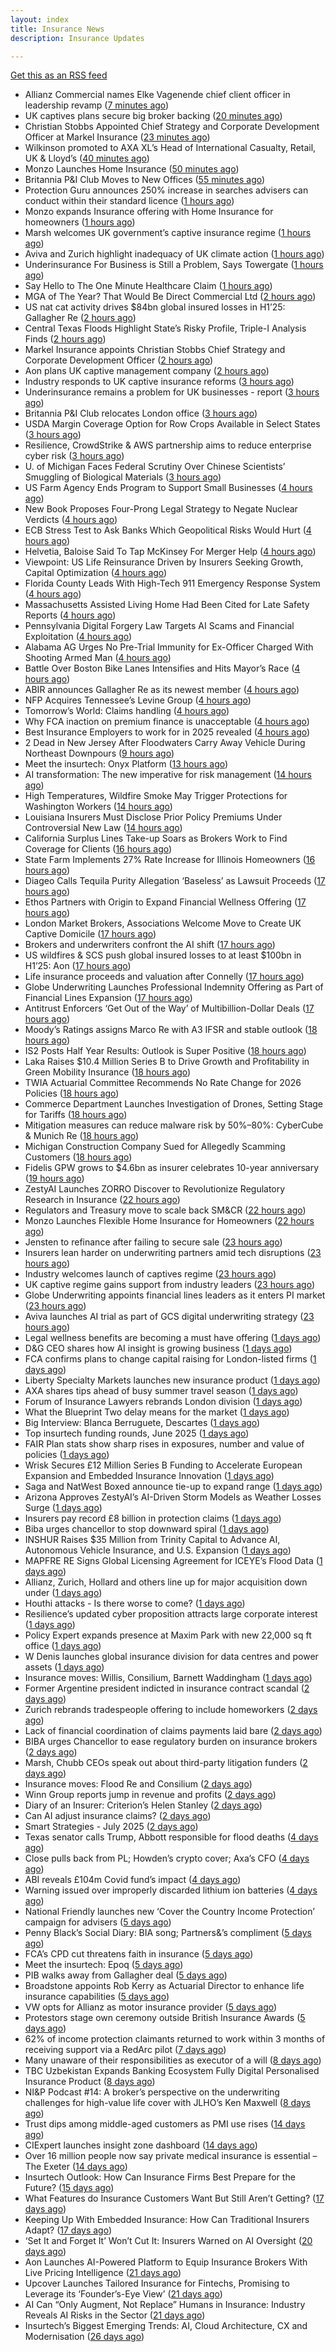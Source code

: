 ```yaml
---
layout: index
title: Insurance News
description: Insurance Updates

---
```


[Get this as an RSS feed](/insurance.rss)

<!-- news_marker starts -->
- Allianz Commercial names Elke Vagenende chief client officer in leadership revamp ([7 minutes ago](https://www.insurancebusinessmag.com/uk/news/breaking-news/allianz-commercial-names-elke-vagenende-chief-client-officer-in-leadership-revamp-542714.aspx))
- UK captives plans secure big broker backing ([20 minutes ago](https://www.postonline.co.uk/commercial/7958150/uk-captives-plans-secure-big-broker-backing))
- Christian Stobbs Appointed Chief Strategy and Corporate Development Officer at Markel Insurance ([23 minutes ago](https://www.insurtechinsights.com/christian-stobbs-appointed-chief-strategy-and-corporate-development-officer-at-markel-insurance/))
- Wilkinson promoted to AXA XL’s Head of International Casualty, Retail, UK & Lloyd’s ([40 minutes ago](https://www.reinsurancene.ws/wilkinson-promoted-to-axa-xls-head-of-international-casualty-retail-uk-lloyds/))
- Monzo Launches Home Insurance ([50 minutes ago](https://insurance-edge.net/2025/07/16/monzo-launches-home-insurance/))
- Britannia P&I Club Moves to New Offices ([55 minutes ago](https://insurance-edge.net/2025/07/16/britannia-pi-club-moves-to-new-offices/))
- Protection Guru announces 250% increase in searches advisers can conduct within their standard licence ([1 hours ago](https://ifamagazine.com/protection-guru-announces-250-increase-in-searches-advisers-can-conduct-within-their-standard-licence/))
- Monzo expands Insurance offering with Home Insurance for homeowners ([1 hours ago](https://ifamagazine.com/monzo-expands-insurance-offering-with-home-insurance-for-homeowners/))
- Marsh welcomes UK government’s captive insurance regime ([1 hours ago](https://www.reinsurancene.ws/marsh-welcomes-uk-governments-captive-insurance-regime/))
- Aviva and Zurich highlight inadequacy of UK climate action ([1 hours ago](https://www.postonline.co.uk/news/7958139/aviva-and-zurich-highlight-inadequacy-of-uk-climate-action))
- Underinsurance For Business is Still a Problem, Says Towergate ([1 hours ago](https://insurance-edge.net/2025/07/16/underinsurance-for-business-is-still-a-problem-says-towergate/))
- Say Hello to The One Minute Healthcare Claim ([1 hours ago](https://insurance-edge.net/2025/07/16/say-hello-to-the-one-minute-healthcare-claim/))
- MGA of The Year? That Would Be Direct Commercial Ltd ([2 hours ago](https://insurance-edge.net/2025/07/16/mga-of-the-year-that-would-be-direct-commercial-ltd/))
- US nat cat activity drives $84bn global insured losses in H1’25: Gallagher Re ([2 hours ago](https://www.reinsurancene.ws/us-nat-cat-activity-drives-84bn-global-insured-losses-in-h125-gallagher-re/))
- Central Texas Floods Highlight State’s Risky Profile, Triple-I Analysis Finds ([2 hours ago](https://www.insurancejournal.com/news/southcentral/2025/07/16/831807.htm))
- Markel Insurance appoints Christian Stobbs Chief Strategy and Corporate Development Officer ([2 hours ago](https://www.reinsurancene.ws/markel-insurance-appoints-christian-stobbs-chief-strategy-and-corporate-development-officer/))
- Aon plans UK captive management company ([2 hours ago](https://www.insurancebusinessmag.com/uk/news/breaking-news/aon-plans-uk-captive-management-company-542682.aspx))
- Industry responds to UK captive insurance reforms ([3 hours ago](https://www.insurancebusinessmag.com/uk/news/breaking-news/industry-responds-to-uk-captive-insurance-reforms-542681.aspx))
- Underinsurance remains a problem for UK businesses - report ([3 hours ago](https://www.insurancebusinessmag.com/uk/news/sme/underinsurance-remains-a-problem-for-uk-businesses--report-542678.aspx))
- Britannia P&I Club relocates London office ([3 hours ago](https://www.insurancebusinessmag.com/uk/news/marine/britannia-pandi-club-relocates-london-office-542677.aspx))
- USDA Margin Coverage Option for Row Crops Available in Select States ([3 hours ago](https://www.insurancejournal.com/news/midwest/2025/07/16/831788.htm))
- Resilience, CrowdStrike & AWS partnership aims to reduce enterprise cyber risk ([3 hours ago](https://www.reinsurancene.ws/resilience-crowdstrike-aws-partnership-aims-to-reduce-enterprise-cyber-risk/))
- U. of Michigan Faces Federal Scrutiny Over Chinese Scientists’ Smuggling of Biological Materials ([3 hours ago](https://www.insurancejournal.com/news/midwest/2025/07/16/831794.htm))
- US Farm Agency Ends Program to Support Small Businesses ([4 hours ago](https://www.insurancejournal.com/news/national/2025/07/16/831737.htm))
- New Book Proposes Four-Prong Legal Strategy to Negate Nuclear Verdicts ([4 hours ago](https://www.insurancejournal.com/news/national/2025/07/16/831699.htm))
- ECB Stress Test to Ask Banks Which Geopolitical Risks Would Hurt ([4 hours ago](https://www.insurancejournal.com/news/international/2025/07/16/831667.htm))
- Helvetia, Baloise Said To Tap McKinsey For Merger Help ([4 hours ago](https://www.insurancejournal.com/news/international/2025/07/16/831778.htm))
- Viewpoint: US Life Reinsurance Driven by Insurers Seeking Growth, Capital Optimization ([4 hours ago](https://www.insurancejournal.com/news/international/2025/07/16/831084.htm))
- Florida County Leads With High-Tech 911 Emergency Response System ([4 hours ago](https://www.insurancejournal.com/news/southeast/2025/07/16/831650.htm))
- Massachusetts Assisted Living Home Had Been Cited for Late Safety Reports ([4 hours ago](https://www.insurancejournal.com/news/east/2025/07/16/831828.htm))
- Pennsylvania Digital Forgery Law Targets AI Scams and Financial Exploitation ([4 hours ago](https://www.insurancejournal.com/news/east/2025/07/16/830890.htm))
- Alabama AG Urges No Pre-Trial Immunity for Ex-Officer Charged With Shooting Armed Man ([4 hours ago](https://www.insurancejournal.com/news/southeast/2025/07/16/831453.htm))
- Battle Over Boston Bike Lanes Intensifies and Hits Mayor’s Race ([4 hours ago](https://www.insurancejournal.com/news/east/2025/07/16/831561.htm))
- ABIR announces Gallagher Re as its newest member ([4 hours ago](https://www.reinsurancene.ws/abir-announces-gallagher-re-as-its-newest-member/))
- NFP Acquires Tennessee’s Levine Group ([4 hours ago](https://www.insurancejournal.com/news/southeast/2025/07/16/831669.htm))
- Tomorrow’s World: Claims handling ([4 hours ago](https://www.postonline.co.uk/claims/7958005/tomorrow%E2%80%99s-world-claims-handling))
- Why FCA inaction on premium finance is unacceptable ([4 hours ago](https://www.postonline.co.uk/personal/7957875/why-fca-inaction-on-premium-finance-is-unacceptable))
- Best Insurance Employers to work for in 2025 revealed ([4 hours ago](https://www.postonline.co.uk/personal/7957887/best-insurance-employers-to-work-for-in-2025-revealed))
- 2 Dead in New Jersey After Floodwaters Carry Away Vehicle During Northeast Downpours ([9 hours ago](https://www.insurancejournal.com/news/east/2025/07/15/831825.htm))
- Meet the insurtech: Onyx Platform ([13 hours ago](https://www.dig-in.com/news/meet-the-insurtech-onyx-platform))
- AI transformation: The new imperative for risk management ([14 hours ago](https://www.dig-in.com/opinion/ai-transformation-is-vital-for-risk-management))
- High Temperatures, Wildfire Smoke May Trigger Protections for Washington Workers ([14 hours ago](https://www.insurancejournal.com/news/west/2025/07/15/831772.htm))
- Louisiana Insurers Must Disclose Prior Policy Premiums Under Controversial New Law ([14 hours ago](https://www.insurancejournal.com/news/southcentral/2025/07/15/831755.htm))
- California Surplus Lines Take-up Soars as Brokers Work to Find Coverage for Clients ([16 hours ago](https://www.insurancejournal.com/news/west/2025/07/15/831751.htm))
- State Farm Implements 27% Rate Increase for Illinois Homeowners ([16 hours ago](https://www.insurancejournal.com/news/midwest/2025/07/15/831701.htm))
- Diageo Calls Tequila Purity Allegation ‘Baseless’ as Lawsuit Proceeds ([17 hours ago](https://www.insurancejournal.com/news/national/2025/07/15/831736.htm))
- Ethos Partners with Origin to Expand Financial Wellness Offering ([17 hours ago](https://www.insurtechinsights.com/ethos-partners-with-origin-to-expand-financial-wellness-offering/))
- London Market Brokers, Associations Welcome Move to Create UK Captive Domicile ([17 hours ago](https://www.insurancejournal.com/news/international/2025/07/15/831712.htm))
- Brokers and underwriters confront the AI shift ([17 hours ago](https://www.insurancebusinessmag.com/uk/news/technology/brokers-and-underwriters-confront-the-ai-shift-542633.aspx))
- US wildfires & SCS push global insured losses to at least $100bn in H1’25: Aon ([17 hours ago](https://www.reinsurancene.ws/us-wildfires-scs-push-global-insured-losses-to-at-least-100bn-in-h125-aon/))
- Life insurance proceeds and valuation after Connelly ([17 hours ago](https://www.dig-in.com/opinion/redemptions-and-reality-life-insurance-proceeds-and-valuation-after-connelly))
- Globe Underwriting Launches Professional Indemnity Offering as Part of Financial Lines Expansion ([17 hours ago](https://www.insurtechinsights.com/globe-underwriting-launches-professional-indemnity-offering-as-part-of-financial-lines-expansion/))
- Antitrust Enforcers ‘Get Out of the Way’ of Multibillion-Dollar Deals ([17 hours ago](https://www.insurancejournal.com/news/national/2025/07/15/831704.htm))
- Moody’s Ratings assigns Marco Re with A3 IFSR and stable outlook ([18 hours ago](https://www.reinsurancene.ws/moodys-ratings-assigns-marco-re-with-a3-ifsr-and-stable-outlook/))
- IS2 Posts Half Year Results: Outlook is Super Positive ([18 hours ago](https://insurance-edge.net/2025/07/15/is2-posts-half-year-results-outlook-is-super-positive/))
- Laka Raises $10.4 Million Series B to Drive Growth and Profitability in Green Mobility Insurance ([18 hours ago](https://www.insurtechinsights.com/laka-raises-10-4-million-series-b-to-drive-growth-and-profitability-in-green-mobility-insurance/))
- TWIA Actuarial Committee Recommends No Rate Change for 2026 Policies ([18 hours ago](https://www.insurancejournal.com/news/southcentral/2025/07/15/831577.htm))
- Commerce Department Launches Investigation of Drones, Setting Stage for Tariffs ([18 hours ago](https://www.insurancejournal.com/news/national/2025/07/15/831688.htm))
- Mitigation measures can reduce malware risk by 50%–80%: CyberCube & Munich Re ([18 hours ago](https://www.reinsurancene.ws/mitigation-measures-can-reduce-malware-risk-by-50-80-cybercube-munich-re/))
- Michigan Construction Company Sued for Allegedly Scamming Customers ([18 hours ago](https://www.insurancejournal.com/news/midwest/2025/07/15/831685.htm))
- Fidelis GPW grows to $4.6bn as insurer celebrates 10-year anniversary ([19 hours ago](https://www.reinsurancene.ws/fidelis-gpw-grows-to-4-6bn-as-insurer-celebrates-10-year-anniversary/))
- ZestyAI Launches ZORRO Discover to Revolutionize Regulatory Research in Insurance ([22 hours ago](https://www.insurtechinsights.com/zestyai-launches-zorro-discover-to-revolutionize-regulatory-research-in-insurance/))
- Regulators and Treasury move to scale back SM&CR ([22 hours ago](https://www.postonline.co.uk/regulation/7958140/regulators-and-treasury-move-to-scale-back-smcr))
- Monzo Launches Flexible Home Insurance for Homeowners ([22 hours ago](https://www.insurtechinsights.com/monzo-launches-flexible-home-insurance-for-homeowners/))
- Jensten to refinance after failing to secure sale ([23 hours ago](https://www.postonline.co.uk/news/7958135/jensten-to-refinance-after-failing-to-secure-sale))
- Insurers lean harder on underwriting partners amid tech disruptions ([23 hours ago](https://www.insurancebusinessmag.com/uk/news/technology/insurers-lean-harder-on-underwriting-partners-amid-tech-disruptions-542562.aspx))
- Industry welcomes launch of captives regime ([23 hours ago](https://www.postonline.co.uk/news/7958138/industry-welcomes-launch-of-captives-regime))
- UK captive regime gains support from industry leaders ([23 hours ago](https://www.insurancebusinessmag.com/uk/news/breaking-news/uk-captive-regime-gains-support-from-industry-leaders-542556.aspx))
- Globe Underwriting appoints financial lines leaders as it enters PI market ([23 hours ago](https://www.insurancebusinessmag.com/uk/news/professional-liability/globe-underwriting-appoints-financial-lines-leaders-as-it-enters-pi-market-542553.aspx))
- Aviva launches AI trial as part of GCS digital underwriting strategy ([23 hours ago](https://www.insurancebusinessmag.com/uk/news/technology/aviva-launches-ai-trial-as-part-of-gcs-digital-underwriting-strategy-542551.aspx))
- Legal wellness benefits are becoming a must have offering ([1 days ago](https://www.dig-in.com/opinion/legal-wellness-benefits-are-becoming-a-must-have-offering))
- D&G CEO shares how AI insight is growing business ([1 days ago](https://www.postonline.co.uk/personal/7958136/dg-ceo-shares-how-ai-insight-is-growing-business))
- FCA confirms plans to change capital raising for London-listed firms ([1 days ago](https://www.insurancebusinessmag.com/uk/news/breaking-news/fca-confirms-plans-to-change-capital-raising-for-londonlisted-firms-542543.aspx))
- Liberty Specialty Markets launches new insurance product ([1 days ago](https://www.insurancebusinessmag.com/uk/news/professional-liability/liberty-specialty-markets-launches-new-insurance-product-542541.aspx))
- AXA shares tips ahead of busy summer travel season ([1 days ago](https://www.insurancebusinessmag.com/uk/news/auto-motor/axa-shares-tips-ahead-of-busy-summer-travel-season-542540.aspx))
- Forum of Insurance Lawyers rebrands London division ([1 days ago](https://www.insurancebusinessmag.com/uk/news/breaking-news/forum-of-insurance-lawyers-rebrands-london-division-542539.aspx))
- What the Blueprint Two delay means for the market ([1 days ago](https://www.postonline.co.uk/lloyd%E2%80%99slondon/7958116/what-the-blueprint-two-delay-means%C2%A0for-the-market))
- Big Interview: Blanca Berruguete, Descartes ([1 days ago](https://www.postonline.co.uk/commercial/7957897/big-interview-blanca-berruguete-descartes))
- Top insurtech funding rounds, June 2025 ([1 days ago](https://www.dig-in.com/list/top-insurtech-funding-rounds-june-2025))
- FAIR Plan stats show sharp rises in exposures, number and value of policies ([1 days ago](https://www.dig-in.com/news/california-fair-plan-exposures-and-policies-rise-sharply))
- Wrisk Secures £12 Million Series B Funding to Accelerate European Expansion and Embedded Insurance Innovation ([1 days ago](https://www.insurtechinsights.com/wrisk-secures-12-million-series-b-funding-to-accelerate-european-expansion-and-embedded-insurance-innovation/))
- Saga and NatWest Boxed announce tie-up to expand range ([1 days ago](https://www.postonline.co.uk/personal/7958133/saga-and-natwest-boxed-tie-up-to-expand-range))
- Arizona Approves ZestyAI’s AI-Driven Storm Models as Weather Losses Surge ([1 days ago](https://www.insurtechinsights.com/arizona-approves-zestyais-ai-driven-storm-models-as-weather-losses-surge/))
- Insurers pay record £8 billion in protection claims ([1 days ago](https://www.insurancebusinessmag.com/uk/news/life-insurance/insurers-pay-record-8-billion-in-protection-claims-542469.aspx))
- Biba urges chancellor to stop downward spiral ([1 days ago](https://www.postonline.co.uk/news/7958131/biba-urges-chancellor-to-stop-downward-spiral))
- INSHUR Raises $35 Million from Trinity Capital to Advance AI, Autonomous Vehicle Insurance, and U.S. Expansion ([1 days ago](https://www.insurtechinsights.com/inshur-raises-35-million-from-trinity-capital-to-advance-ai-autonomous-vehicle-insurance-and-u-s-expansion/))
- MAPFRE RE Signs Global Licensing Agreement for ICEYE’s Flood Data ([1 days ago](https://www.insurtechinsights.com/mapfre-re-signs-global-licensing-agreement-for-iceyes-flood-data/))
- Allianz, Zurich, Hollard and others line up for major acquisition down under ([1 days ago](https://www.insurancebusinessmag.com/uk/news/travel/allianz-zurich-hollard-and-others-line-up-for-major-acquisition-down-under-542379.aspx))
- Houthi attacks - Is there worse to come? ([1 days ago](https://www.insurancebusinessmag.com/uk/news/marine/houthi-attacks--is-there-worse-to-come-542346.aspx))
- Resilience’s updated cyber proposition attracts large corporate interest ([1 days ago](https://www.postonline.co.uk/commercial/7958128/resilience%E2%80%99s-updated-cyber-proposition-attracts-large-corporate-interest))
- Policy Expert expands presence at Maxim Park with new 22,000 sq ft office ([1 days ago](https://www.insurancebusinessmag.com/uk/news/breaking-news/policy-expert-expands-presence-at-maxim-park-with-new-22000-sq-ft-office-542417.aspx))
- W Denis launches global insurance division for data centres and power assets ([1 days ago](https://www.insurancebusinessmag.com/uk/news/breaking-news/w-denis-launches-global-insurance-division-for-data-centres-and-power-assets-542423.aspx))
- Insurance moves: Willis, Consilium, Barnett Waddingham ([1 days ago](https://www.insurancebusinessmag.com/uk/news/breaking-news/insurance-moves-willis-consilium-barnett-waddingham-542428.aspx))
- Former Argentine president indicted in insurance contract scandal ([2 days ago](https://www.insurancebusinessmag.com/uk/news/breaking-news/former-argentine-president-indicted-in-insurance-contract-scandal-542431.aspx))
- Zurich rebrands tradespeople offering to include homeworkers ([2 days ago](https://www.postonline.co.uk/broker/7958125/zurich-rebrands-tradespeople-offering-to-include-homeworkers))
- Lack of financial coordination of claims payments laid bare ([2 days ago](https://www.postonline.co.uk/claims/7957912/lack-of-financial-coordination-of-claims-payments-laid-bare))
- BIBA urges Chancellor to ease regulatory burden on insurance brokers ([2 days ago](https://www.insurancebusinessmag.com/uk/news/breaking-news/biba-urges-chancellor-to-ease-regulatory-burden-on-insurance-brokers-542406.aspx))
- Marsh, Chubb CEOs speak out about third-party litigation funders ([2 days ago](https://www.insurancebusinessmag.com/uk/news/breaking-news/marsh-chubb-ceos-speak-out-about-thirdparty-litigation-funders-542400.aspx))
- Insurance moves: Flood Re and Consilium ([2 days ago](https://www.insurancebusinessmag.com/uk/news/breaking-news/insurance-moves-flood-re-and-consilium-542399.aspx))
- Winn Group reports jump in revenue and profits ([2 days ago](https://www.insurancebusinessmag.com/uk/news/breaking-news/winn-group-reports-jump-in-revenue-and-profits-542398.aspx))
- Diary of an Insurer: Criterion’s Helen Stanley ([2 days ago](https://www.postonline.co.uk/claims/7957595/diary-of-an-insurer-criterion%E2%80%99s-helen-stanley))
- Can AI adjust insurance claims? ([2 days ago](https://www.dig-in.com/news/can-ai-adjust-insurance-claims))
- Smart Strategies - July 2025 ([2 days ago](https://www.dig-in.com/news/smart-strategies-for-insurers))
- Texas senator calls Trump, Abbott responsible for flood deaths ([4 days ago](https://www.dig-in.com/news/texas-senator-trump-abbott-responsible-for-flood-deaths))
- Close pulls back from PL; Howden’s crypto cover; Axa’s CFO ([4 days ago](https://www.postonline.co.uk/news/7958102/close-pulls-back-from-pl-howden%E2%80%99s-crypto-cover-axa%E2%80%99s-cfo))
- ABI reveals £104m Covid fund’s impact ([4 days ago](https://www.postonline.co.uk/news/7958126/abi-reveals-%C2%A3104m-covid-fund%E2%80%99s-impact))
- Warning issued over improperly discarded lithium ion batteries ([4 days ago](https://www.postonline.co.uk/news/7958099/warning-issued-over-improperly-discarded-lithium-ion-batteries))
- National Friendly launches new ‘Cover the Country Income Protection’ campaign for advisers ([5 days ago](https://ifamagazine.com/national-friendly-launches-new-cover-the-country-income-protection-campaign-for-advisers/))
- Penny Black’s Social Diary: BIA song; Partners&’s compliment ([5 days ago](https://www.postonline.co.uk/people/7957919/penny-black%E2%80%99s-social-diary-bia-song-partners%E2%80%99s-compliment))
- FCA’s CPD cut threatens faith in insurance ([5 days ago](https://www.postonline.co.uk/regulation/7958098/fca%E2%80%99s-cpd-cut-threatens-faith-in-insurance))
- Meet the insurtech: Epoq ([5 days ago](https://www.dig-in.com/news/meet-the-insurtech-epoq))
- PIB walks away from Gallagher deal ([5 days ago](https://www.postonline.co.uk/news/7958117/pib-walks-away-from-gallagher-deal))
- Broadstone appoints Rob Kerry as Actuarial Director to enhance life insurance capabilities ([5 days ago](https://ifamagazine.com/broadstone-appoints-rob-kerry-as-actuarial-director-to-enhance-life-insurance-capabilities/))
- VW opts for Allianz as motor insurance provider ([5 days ago](https://www.postonline.co.uk/personal/7958114/vw-opts-for-allianz-as-motor-insurance-provider))
- Protestors stage own ceremony outside British Insurance Awards ([5 days ago](https://www.postonline.co.uk/news/7958112/protestors-stage-own-ceremony-outside-british-insurance-awards))
- 62% of income protection claimants returned to work within 3 months of receiving support via a RedArc pilot ([7 days ago](https://ifamagazine.com/62-of-income-protection-claimants-returned-to-work-within-3-months-of-receiving-support-via-a-redarc-pilot/))
- Many unaware of their responsibilities as executor of a will ([8 days ago](https://ifamagazine.com/many-unaware-of-their-responsibilities-as-executor-of-a-will/))
- TBC Uzbekistan Expands Banking Ecosystem Fully Digital Personalised Insurance Product ([8 days ago](https://thefintechtimes.com/tbc-uzbekistan-launches-fully-digital-personalised-insurance-product/))
- NI&P Podcast #14: A broker’s perspective on the underwriting challenges for high-value life cover with JLHO’s Ken Maxwell ([8 days ago](https://ifamagazine.com/nip-podcast-14-a-brokers-perspective-on-the-underwriting-challenges-for-high-value-life-cover-with-jlhos-ken-maxwell/))
- Trust dips among middle-aged customers as PMI use rises ([14 days ago](https://ifamagazine.com/trust-dips-among-middle-aged-customers-as-pmi-use-rises/))
- CIExpert launches insight zone dashboard ([14 days ago](https://ifamagazine.com/ciexpert-launches-insight-zone-dashboard/))
- Over 16 million people now say private medical insurance is essential – The Exeter ([14 days ago](https://ifamagazine.com/over-16-million-people-now-say-private-medical-insurance-is-essential-the-exeter/))
- Insurtech Outlook: How Can Insurance Firms Best Prepare for the Future? ([15 days ago](https://thefintechtimes.com/insurtech-outlook-how-can-insurance-firms-best-prepare-for-the-future/))
- What Features do Insurance Customers Want But Still Aren’t Getting? ([17 days ago](https://thefintechtimes.com/what-features-do-insurance-customers-want-but-still-arent-getting/))
- Keeping Up With Embedded Insurance: How Can Traditional Insurers Adapt? ([17 days ago](https://thefintechtimes.com/keeping-up-with-embedded-insurance-how-can-traditional-insurers-adapt/))
- ‘Set It and Forget It’ Won’t Cut It: Insurers Warned on AI Oversight ([20 days ago](https://thefintechtimes.com/set-it-and-forget-it-wont-cut-it-insurers-warned-on-ai-oversight/))
- Aon Launches AI-Powered Platform to Equip Insurance Brokers With Live Pricing Intelligence ([21 days ago](https://thefintechtimes.com/aon-launches-ai-powered-platform-to-equip-insurance-brokers-with-live-pricing-intelligence/))
- Upcover Launches Tailored Insurance for Fintechs, Promising to Leverage its ‘Founder’s-Eye View’ ([21 days ago](https://thefintechtimes.com/upcover-launches-tailored-insurance-for-fintechs-promising-to-leverage-its-founders-eye-view/))
- AI Can “Only Augment, Not Replace” Humans in Insurance: Industry Reveals AI Risks in the Sector ([21 days ago](https://thefintechtimes.com/ai-can-only-augment-not-replace-humans-in-insurance-industry-reveals-ai-risks-in-the-sector/))
- Insurtech’s Biggest Emerging Trends: AI, Cloud Architecture, CX and Modernisation ([26 days ago](https://thefintechtimes.com/insurtech-biggest-emerging-trends-ai-cloud-architecture-cx-and-data/))

<!-- news_marker ends -->